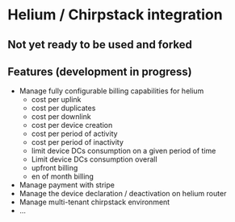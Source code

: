 # Helium / Chirpstack integration

## Not yet ready to be used and forked

## Features (development in progress)

- Manage fully configurable billing capabilities for helium
    - cost per uplink
    - cost per duplicates
    - cost per downlink
    - cost per device creation
    - cost per period of activity
    - cost per period of inactivity
    - limit device DCs consumption on a given period of time
    - Limit device DCs consumption overall
    - upfront billing
    - en of month billing
- Manage payment with stripe
- Manage the device declaration / deactivation on helium router
- Manage multi-tenant chirpstack environment
- ...

